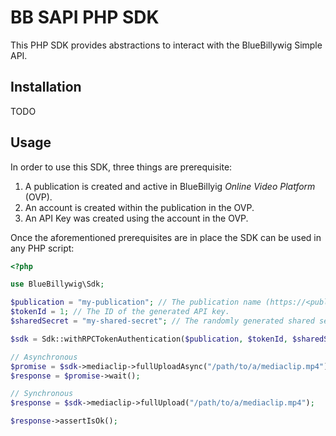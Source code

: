 # BB SAPI PHP SDK

This PHP SDK provides abstractions to interact with the BlueBillywig Simple API.

## Installation

TODO

## Usage

In order to use this SDK, three things are prerequisite:

1. A publication is created and active in BlueBillyig _Online Video Platform_ (OVP).
2. An account is created within the publication in the OVP.
3. An API Key was created using the account in the OVP.

Once the aforementioned prerequisites are in place the SDK can be used in any PHP script:

```php
<?php

use BlueBillywig\Sdk;

$publication = "my-publication"; // The publication name (https://<publication name>.bbvms.com) in which the account and API key were created.
$tokenId = 1; // The ID of the generated API key.
$sharedSecret = "my-shared-secret"; // The randomly generated shared secret.

$sdk = Sdk::withRPCTokenAuthentication($publication, $tokenId, $sharedSecret);

// Asynchronous
$promise = $sdk->mediaclip->fullUploadAsync("/path/to/a/mediaclip.mp4");
$response = $promise->wait();

// Synchronous
$response = $sdk->mediaclip->fullUpload("/path/to/a/mediaclip.mp4");

$response->assertIsOk();
```
